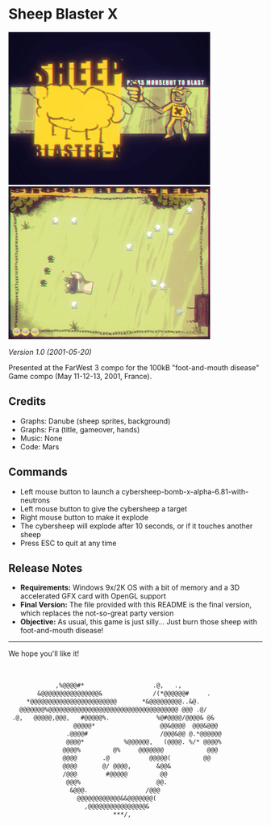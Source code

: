 # Sheep Blaster X

![](img/sb-000.png) ![](img/sb-001.png)

_Version 1.0 (2001-05-20)_

Presented at the FarWest 3 compo for the 100kB "foot-and-mouth disease" Game compo (May 11-12-13, 2001, France).

## Credits

- Graphs: Danube (sheep sprites, background)
- Graphs: Fra (title, gameover, hands)
- Music: None
- Code: Mars

## Commands

- Left mouse button to launch a cybersheep-bomb-x-alpha-6.81-with-neutrons
- Left mouse button to give the cybersheep a target
- Right mouse button to make it explode
- The cybersheep will explode after 10 seconds, or if it touches another sheep
- Press ESC to quit at any time

## Release Notes

- **Requirements:** Windows 9x/2K OS with a bit of memory and a 3D accelerated GFX card with OpenGL support
- **Final Version:** The file provided with this README is the final version, which replaces the not-so-great party version
- **Objective:** As usual, this game is just silly... Just burn those sheep with foot-and-mouth disease!

---

We hope you'll like it!

```
                                                            
                                                            
             ,%@@@@#*                   .@,   .,            
        &@@@@@@@@@@@@@@@@&              /(*@@@@@@#     .    
     *@@@@@@@@@@@@@@@@@@@@@@@@       *&@@@@@@@@@..&@.       
   @@@@@@@%@@@@@@@@@@@@@@@@@@@@@@@@@@@@@@@@@@@@ @@@ .@/     
 .@,   @@@@@,@@@,   #@@@@@%.             %@#@@@@/@@@@& @&   
                  @@@@@*                  @@&@@@@  @@@&@@@  
                .@@@@#                    /@@@&@@ @.*@@@@@@ 
                @@@@*           %@@@@@@,   (@@@@. %/* @@@@% 
               @@@@%         @%     @@@@@@@            @@@  
               @@@@       .@           @@@@@(         @@    
               @@@@       @/ @@@@,       &@@&               
               /@@@        #@@@@@         @@                
                @@@%                     @@.                
                 &@@@.                /@@@                  
                   @@@@@@@@@@@@&&@@@@@@@(                   
                     ,@@@@@@@@@@@@@@@@&                     
                             ***/,                          
                                                            
                                                            
```

